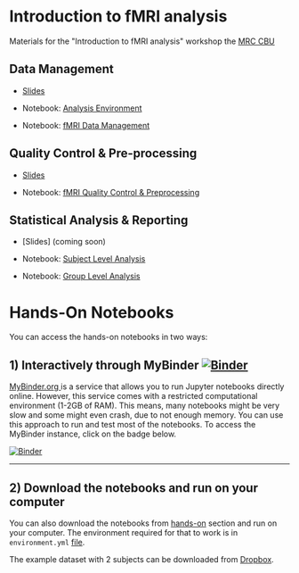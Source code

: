 # Introduction to fMRI analysis
Materials for the "Introduction to fMRI analysis" workshop the [MRC CBU](https://www.mrc-cbu.cam.ac) 

## Data Management

* [Slides](class-materials/fMRI_01_Data-Management.pdf)

* Notebook: [Analysis Environment](https://nbviewer.org/github/dcdace/fMRI_training/blob/main/class-materials/01_nb_Analysis-Environment.ipynb?flush_cache=true)
* Notebook: [fMRI Data Management](https://nbviewer.org/github/dcdace/fMRI_training/blob/main/class-materials/02_nb_Data-Management.ipynb?flush_cache=true)

## Quality Control & Pre-processing

* [Slides](class-materials/fMRI_02_QC-and-Preprocessing.pdf)

* Notebook: [fMRI Quality Control & Preprocessing](https://nbviewer.org/github/dcdace/fMRI_training/blob/main/class-materials/03_nb_Quality-Control-and-Preprocessing.ipynb?flush_cache=true)

## Statistical Analysis & Reporting

* [Slides] (coming soon)

* Notebook: [Subject Level Analysis](https://nbviewer.org/github/dcdace/fMRI_training/blob/main/class-materials/04_nb_Subject-Level-Analysis.ipynb?flush_cache=true)
* Notebook: [Group Level Analysis](https://nbviewer.org/github/dcdace/fMRI_training/blob/main/class-materials/05_nb_Group-Level-Analysis.ipynb?flush_cache=true)

# Hands-On Notebooks

You can access the hands-on notebooks in two ways:

## 1) Interactively through MyBinder [![Binder](https://mybinder.org/badge_logo.svg)](https://mybinder.org/v2/gh/dcdace/fMRI_training/90101a8fdf1d883eeceda34d18b3d61d83b8ff6a?urlpath=tree/hands-on)

[MyBinder.org ](https://mybinder.org)  is a service that allows you to run Jupyter notebooks directly online. However, this service comes with a restricted computational environment (1-2GB of RAM). This means, many notebooks might be very slow and some might even crash, due to not enough memory. You can use this approach to run and test most of the notebooks. To access the MyBinder instance, click on the badge below.

[![Binder](https://mybinder.org/badge_logo.svg)](https://mybinder.org/v2/gh/dcdace/fMRI_training/90101a8fdf1d883eeceda34d18b3d61d83b8ff6a?urlpath=tree/hands-on)

___
## 2) Download the notebooks and run on your computer
You can also download the notebooks from [hands-on](hands-on) section and run on your computer. The environment required for that to work is in `environment.yml` [file](environment.yml). 

The example dataset with 2 subjects can be downloaded from [Dropbox](https://dl.dropboxusercontent.com/s/q030cu844joczm6/FaceRecognition.zip).
